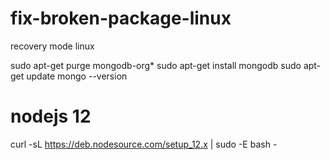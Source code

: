 # fix-broken-package-linux
recovery mode linux

 sudo apt-get purge mongodb-org*
 sudo apt-get install mongodb
 sudo apt-get update
 mongo --version

# nodejs 12

 curl -sL https://deb.nodesource.com/setup_12.x | sudo -E bash -
